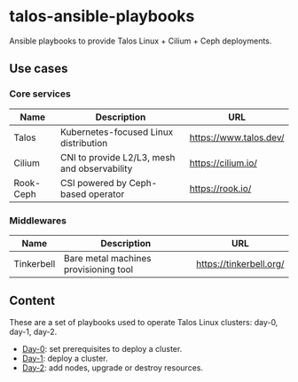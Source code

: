 # talos-ansible-playbooks

Ansible playbooks to provide Talos Linux + Cilium + Ceph deployments.

## Use cases

### Core services

| Name      | Description                                  | URL                    |
|-----------|----------------------------------------------|------------------------|
| Talos     | Kubernetes-focused Linux distribution        | https://www.talos.dev/ |
| Cilium    | CNI to provide L2/L3, mesh and observability | https://cilium.io/     |
| Rook-Ceph | CSI powered by Ceph-based operator           | https://rook.io/       |

### Middlewares

| Name       | Description                           | URL                     |
|------------|---------------------------------------|-------------------------|
| Tinkerbell | Bare metal machines provisioning tool | https://tinkerbell.org/ |

## Content

These are a set of playbooks used to operate Talos Linux clusters: day-0, day-1, day-2.

- [Day-0](./day-0/README.md): set prerequisites to deploy a cluster.
- [Day-1](./day-1/README.md): deploy a cluster.
- [Day-2](./day-2/README.md): add nodes, upgrade or destroy resources.
